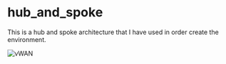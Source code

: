 # hub_and_spoke

This is a hub and spoke architecture that I have used in order create the environment.

![vWAN](https://user-images.githubusercontent.com/117718279/215345431-bed63fbf-a0d2-4dcc-98d1-4750428e6203.png)
